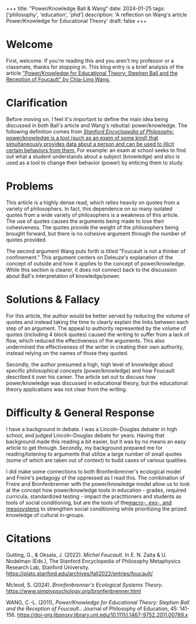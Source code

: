 +++
title: "Power/Knowledge Ball & Wang"
date: 2024-01-25
tags: ['philosophy', 'education', 'phd']
description: 'A reflection on Wang's article Power/Knowledge for Educational Theory'
draft: false
+++
# Welcome

First, welcome. If you're reading this and you aren't my professor or a classmate, thanks for stopping in. This blog entry is a brief analysis of the article ["Power/Knowledge for Educational Theory: Stephen Ball and the Reception of Foucault" by Chia-Ling Wang.](https://onlinelibrary.wiley.com/doi/10.1111/j.1467-9752.2011.00789.x)

# Clarification

Before moving on, I feel it's important to define the main idea being discussed in both Ball's article and Wang's rebuttal: power/knowledge. The following definition comes from [*Stanford Encyclopedia of Philosophy*: power/knowledge is a tool (such as an exam of some kind) that simultaneously provides data about a person and can be used to illicit certain behaviors from them.](https://plato.stanford.edu/entries/foucault/) For example: an exam at school seeks to find out what a student understands about a subject (knowledge) and also is used as a tool to change their behavior (power) by enticing them to study.

# Problems

This article is a highly dense read, which relies heavily on quotes from a variety of philosophers. In fact, this dependence on so many isolated quotes from a wide variety of philosophers is a weakness of this article.  The use of quotes causes the arguments being made to lose their cohesiveness. The quotes provide the weight of the philosophers being brought forward, but there is no cohesive argument through the number of quotes provided.

The second argument Wang puts forth is titled "Foucault is not a thinker of confinement." This argument centers on Deleuze's explanation of the concept of outside and how it applies to the concept of power/knowledge. While this section is clearer, it does not connect back to the discussion about Ball's interpretation of knowledge/power.

# Solutions & Fallacy

For this article, the author would be better served by reducing the volume of quotes and instead taking the time to clearly explain the links between each step of an argument. The appeal to authority represented by the volume of quotes (including 4 block quotes) caused the writing to suffer from a lack of flow, which reduced the effectiveness of the arguments. This also undermined the effectiveness of the writer in creating their own authority, instead relying on the names of those they quoted.

Secondly, the author presumed a high, high level of knowledge about specific philosophical concepts (power/knowledge) and how Foucault described it over his career. The article set out to discuss how power/knowledge was discussed in educational theory, but the educational theory applications was not clear from the writing.

# Difficulty & General Response

I have a background in debate. I was a Lincoln-Douglas debater in high school, and judged Lincoln-Douglas debate for years. Having that background made this reading a bit easier, but it was by no means an easy article to get through. Secondly, my background prepared me for reading/listening to arguments that utilize a large number of small quotes (some of which are taken out of context) to build cases of various qualities.

I did make some connections to both Bronfenbrenner's ecological model and Freire's pedagogy of the oppressed as I read this. The combination of Freire and Bronfenbrenner with the power/knowledge model allow us to look at the concept how power/knowledge tools in education - grades, required curricula, standardized testing - impact the practitioners and students as tools of social conditioning, but are the tools of the[macro-, exo-, and mesosystems](https://www.simplypsychology.org/bronfenbrenner.html) to strengthen social conditioning while prioritizing the prized knowledge of cultural in-groups.

# Citations

Gutting, G., & Oksala, J. (2022). *Michel Foucault*. In E. N. Zalta & U. Nodelman (Eds.), The Stanford Encyclopedia of Philosophy Metaphysics Research Lab, Stanford University. https://plato.stanford.edu/archives/fall2022/entries/foucault/

Mcleod, S. (2024). *Bronfenbrenner's Ecological Systems Theory*. <https://www.simplypsychology.org/bronfenbrenner.html>

WANG, C.-L. (2011), *Power/Knowledge for Educational Theory: Stephen Ball and the Reception of Foucault*.. Journal of Philosophy of Education, 45: 141-156. <https://doi-org.libproxy.library.unt.edu/10.1111/j.1467-9752.2011.00789.x>
